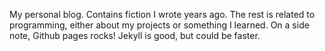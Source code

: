 My personal blog. Contains fiction I wrote years ago. The rest is related to programming, either about my projects or something I learned. On a side note, Github pages rocks! Jekyll is good, but could be faster.